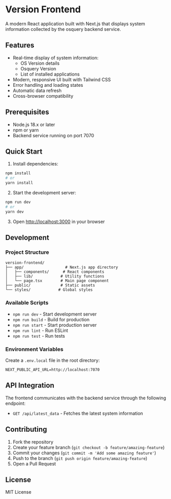 # Version Frontend

A modern React application built with Next.js that displays system information collected by the osquery backend service.

## Features

- Real-time display of system information:
  - OS Version details
  - Osquery Version
  - List of installed applications
- Modern, responsive UI built with Tailwind CSS
- Error handling and loading states
- Automatic data refresh
- Cross-browser compatibility

## Prerequisites

- Node.js 18.x or later
- npm or yarn
- Backend service running on port 7070

## Quick Start

1. Install dependencies:
```bash
npm install
# or
yarn install
```

2. Start the development server:
```bash
npm run dev
# or
yarn dev
```

3. Open [http://localhost:3000](http://localhost:3000) in your browser

## Development

### Project Structure

```
version-frontend/
├── app/                  # Next.js app directory
│   ├── components/      # React components
│   ├── lib/            # Utility functions
│   └── page.tsx        # Main page component
├── public/             # Static assets
└── styles/            # Global styles
```

### Available Scripts

- `npm run dev` - Start development server
- `npm run build` - Build for production
- `npm run start` - Start production server
- `npm run lint` - Run ESLint
- `npm run test` - Run tests

### Environment Variables

Create a `.env.local` file in the root directory:

```env
NEXT_PUBLIC_API_URL=http://localhost:7070
```

## API Integration

The frontend communicates with the backend service through the following endpoint:

- `GET /api/latest_data` - Fetches the latest system information

## Contributing

1. Fork the repository
2. Create your feature branch (`git checkout -b feature/amazing-feature`)
3. Commit your changes (`git commit -m 'Add some amazing feature'`)
4. Push to the branch (`git push origin feature/amazing-feature`)
5. Open a Pull Request

## License

MIT License
